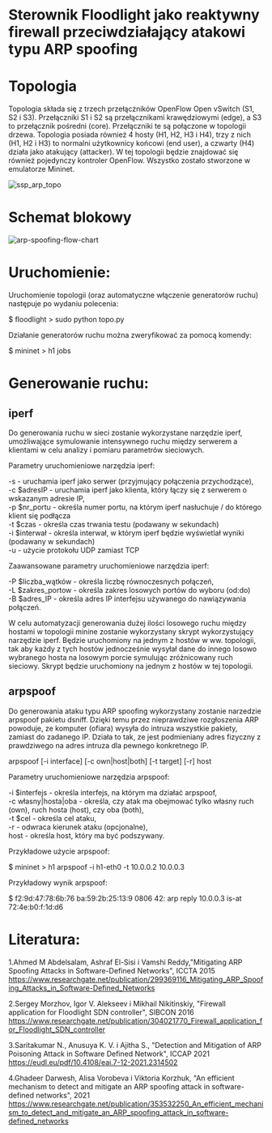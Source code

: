 # Sterownik Floodlight jako reaktywny firewall przeciwdziałający atakowi typu ARP spoofing

# Topologia
Topologia składa się z trzech przełączników OpenFlow Open vSwitch (S1, S2 i S3). Przełączniki S1 i S2 są przełącznikami krawędziowymi (edge), a S3 to przełącznik pośredni (core). Przełączniki te są połączone w topologii drzewa. Topologia posiada również 4 hosty (H1, H2, H3 i H4), trzy z nich (H1, H2 i H3) to normalni użytkownicy końcowi (end user), a czwarty (H4) działa jako atakujący (attacker). W tej topologii będzie znajdować się również pojedynczy kontroler OpenFlow. Wszystko zostało stworzone w emulatorze Mininet.

![ssp_arp_topo](https://github.com/Jan943/ssp-arp-spoofing/assets/46823541/f2ac8693-2e20-471a-aa29-7a183860b9b3)

# Schemat blokowy

![arp-spoofing-flow-chart](https://github.com/Jan943/ssp-arp-spoofing/assets/46823541/b35f5c21-7170-4d24-ba4f-b667fe490639)


# Uruchomienie:
Uruchomienie topologii (oraz automatyczne włączenie generatorów ruchu) następuje po wydaniu polecenia:

$ floodlight > sudo python topo.py 

Działanie generatorów ruchu można zweryfikować za pomocą komendy:

$ mininet > h1 jobs

# Generowanie ruchu:
## iperf
Do generowania ruchu w sieci zostanie wykorzystane narzędzie  iperf, umożliwające symulowanie intensywnego ruchu między serwerem a klientami w celu analizy i pomiaru parametrów sieciowych. 

Parametry uruchomieniowe narzędzia iperf:

-s - uruchamia iperf jako serwer (przyjmujący połączenia przychodzące),  
-c $adresIP - uruchamia iperf jako klienta, który łączy się z serwerem o wskazanym adresie IP,  
-p $nr_portu - określa numer portu, na którym iperf nasłuchuje / do którego klient się podłącza  
-t $czas - określa czas trwania testu (podawany w sekundach)  
-i $interwał - określa interwał, w którym iperf będzie wyświetlał wyniki (podawany w sekundach)  
-u - użycie protokołu UDP zamiast TCP  

Zaawansowane parametry uruchomieniowe narzędzia iperf:

-P $liczba_wątków - określa liczbę równoczesnych połączeń,  
-L $zakres_portow - określa zakres losowych portów do wyboru (od:do)  
-B $adres_IP - określa adres IP interfejsu używanego do nawiązywania połączeń.  

 W celu automatyzacji generowania dużej ilości losowego ruchu między hostami w topologii minine zostanie wykorzystany skrypt wykorzystujący narzędzie iperf. Będzie uruchomiony na jednym z hostów w ww. topologii, tak aby każdy z tych hostów jednocześnie wysyłał dane do innego losowo wybranego hosta na losowym porcie symulując zróżnicowany ruch sieciowy. Skrypt będzie uruchomiony na jednym z hostów w tej topologii. 

## arpspoof

Do generowania ataku typu ARP spoofing wykorzystany zostanie narzedzie arpspoof pakietu dsniff. Dzięki temu przez nieprawdziwe rozgłoszenia ARP powoduje, ze komputer (ofiara) wysyła do intruza wszystkie pakiety, zamiast do zadanego IP. Działa to tak, ze jest podmieniany adres fizyczny z prawdziwego na adres intruza dla pewnego konkretnego IP.

arpspoof [-i interface] [-c own|host|both] [-t target] [-r] host

Parametry uruchomieniowe narzędzia arpspoof:

-i $interfejs - określa interfejs, na którym ma działać arpspoof,  
-c własny|hosta|oba - określa, czy atak ma obejmować tylko własny ruch (own), ruch hosta (host), czy oba (both),  
-t $cel - określa cel ataku,  
-r - odwraca kierunek ataku (opcjonalne),  
host - określa host, który ma być podszywany.

Przykładowe użycie arpspoof:

$ mininet > h1 arpspoof -i h1-eth0 -t 10.0.0.2 10.0.0.3

Przykładowy wynik arpspoof:

$ f2:9d:47:78:6b:76 ba:59:2b:25:13:9 0806 42: arp reply 10.0.0.3 is-at 72:4e:b0:f:1d:d6

# Literatura:
1.Ahmed M Abdelsalam, Ashraf El-Sisi i Vamshi Reddy,"Mitigating ARP Spoofing Attacks in Software-Defined Networks", ICCTA 2015
https://www.researchgate.net/publication/299369116_Mitigating_ARP_Spoofing_Attacks_in_Software-Defined_Networks

2.Sergey Morzhov, Igor V. Alekseev i Mikhail Nikitinskiy, "Firewall application for Floodlight SDN controller", SIBCON 2016
https://www.researchgate.net/publication/304021770_Firewall_application_for_Floodlight_SDN_controller

3.Saritakumar N., Anusuya K. V. i Ajitha S., "Detection and Mitigation of ARP Poisoning Attack in Software Defined Network", ICCAP 2021
https://eudl.eu/pdf/10.4108/eai.7-12-2021.2314502

4.Ghadeer Darwesh, Alisa Vorobeva i Viktoria Korzhuk, "An efficient mechanism to detect and mitigate an ARP spoofing attack in software-defined networks", 2021
https://www.researchgate.net/publication/353532250_An_efficient_mechanism_to_detect_and_mitigate_an_ARP_spoofing_attack_in_software-defined_networks
